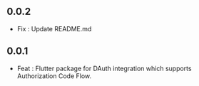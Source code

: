 ## 0.0.2

* Fix : Update README.md

## 0.0.1

* Feat : Flutter package for DAuth integration which supports Authorization Code Flow.
